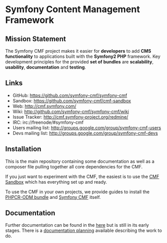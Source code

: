 # Symfony Content Management Framework

## Mission Statement

The Symfony CMF project makes it easier for **developers** to add **CMS functionality** to applications built with the **Symfony2 PHP** framework. Key development principles for the provided **set of bundles** are **scalability**, **usability**, **documentation** and **testing**.


## Links

- GitHub: <https://github.com/symfony-cmf/symfony-cmf>
- Sandbox: <https://github.com/symfony-cmf/cmf-sandbox>
- Web: <http://cmf.symfony.com/>
- Wiki: <http://github.com/symfony-cmf/symfony-cmf/wiki>
- Issue Tracker: <http://cmf.symfony-project.org/redmine/>
- IRC: irc://freenode/#symfony-cmf
- Users mailing list: <http://groups.google.com/group/symfony-cmf-users>
- Devs mailing list: <http://groups.google.com/group/symfony-cmf-devs>

## Installation

This is the main repository containing some documentation as well as a composer file pulling together all core dependencies for the CMF.

If you just want to experiment with the CMF, the easiest is to use the [CMF Sandbox](https://github.com/symfony-cmf/cmf-sandbox) which has everything set up and ready.

To use the CMF in your own projects, we provide guides to install the [PHPCR-ODM bundle](https://github.com/symfony-cmf/symfony-cmf-docs/blob/master/tutorials/installing-configuring-doctrine-phpcr-odm.rst) and [Symfony CMF](https://github.com/symfony-cmf/symfony-cmf-docs/blob/master/tutorials/installing-configuring-cmf.rst) itself.

## Documentation

Further documentation can be found in the [here](http://symfony-cmf.readthedocs.org/en/latest/index.html) but is still in its early stages. There is a [documentation planning](https://github.com/symfony-cmf/symfony-cmf/wiki/Documentation-Planning) available describing the work to do.
